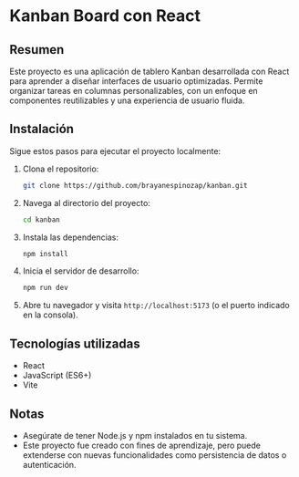# Kanban Board con React

## Resumen
Este proyecto es una aplicación de tablero Kanban desarrollada con React para aprender a diseñar interfaces de usuario optimizadas. Permite organizar tareas en columnas personalizables, con un enfoque en componentes reutilizables y una experiencia de usuario fluida.

## Instalación
Sigue estos pasos para ejecutar el proyecto localmente:

1. Clona el repositorio:
   ```bash
   git clone https://github.com/brayanespinozap/kanban.git
   ```

2. Navega al directorio del proyecto:
   ```bash
   cd kanban
   ```

3. Instala las dependencias:
   ```bash
   npm install
   ```

4. Inicia el servidor de desarrollo:
   ```bash
   npm run dev
   ```

5. Abre tu navegador y visita `http://localhost:5173` (o el puerto indicado en la consola).

## Tecnologías utilizadas
- React
- JavaScript (ES6+)
- Vite 

## Notas
- Asegúrate de tener Node.js y npm instalados en tu sistema.
- Este proyecto fue creado con fines de aprendizaje, pero puede extenderse con nuevas funcionalidades como persistencia de datos o autenticación.

